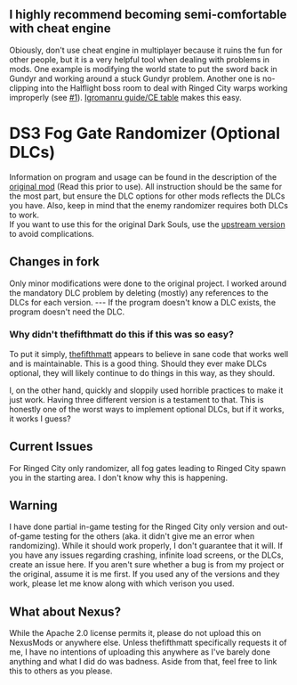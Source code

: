 ## I highly recommend becoming semi-comfortable with cheat engine
Obiously, don't use cheat engine in multiplayer because it ruins the fun for other people, but it is a very helpful tool when dealing with problems in mods.
One example is modifying the world state to put the sword back in Gundyr and working around a stuck Gundyr problem. Another one is no-clipping into the Halflight boss
room to deal with Ringed City warps working improperly (see [#1](https://github.com/KaranveerB/FogMod-Optional-DLC/issues/1)). [Igromanru guide/CE table](https://github.com/igromanru/Dark-Souls-III-Cheat-Engine-Guide) makes this easy.

# DS3 Fog Gate Randomizer (Optional DLCs)
Information on program and usage can be found in the description of the [original mod](https://www.nexusmods.com/darksouls3/mods/551?tab=description) (Read this prior to use).
All instruction should be the same for the most part, but ensure the DLC options for other mods reflects the DLCs you have.
Also, keep in mind that the enemy randomizer requires both DLCs to work.  
If you want to use this for the original Dark Souls, use the [upstream version](https://github.com/thefifthmatt/FogMod) to avoid complications.

## Changes in fork
Only minor modifications were done to the original project. I worked around the mandatory DLC problem by deleting (mostly) any references to the DLCs for each version. --- If the program doesn't know a DLC exists, the program doesn't need the DLC.

### Why didn't thefifthmatt do this if this was so easy?
To put it simply, [thefifthmatt](https://github.com/thefifthmatt) appears to believe in sane code that works well and is maintainable. This is a good thing. Should they ever make DLCs optional, they will likely continue to do things in this way, as they should. 

I, on the other hand, quickly and sloppily used horrible practices to make it just work. Having three different version is a testament to that. This is honestly one of the worst ways to implement optional DLCs, but if it works, it works I guess?

## Current Issues
For Ringed City only randomizer, all fog gates leading to Ringed City spawn you in the starting area. I don't know why this is happening.

## Warning
I have done partial in-game testing for the Ringed City only version and out-of-game testing for the others (aka. it didn't give me an error when randomizing). While it should work properly, I don't guarantee that it will.
If you have any issues regarding crashing, infinite load screens, or the DLCs, create an issue here.
If you aren't sure whether a bug is from my project or the original, assume it is me first.
If you used any of the versions and they work, please let me know along with which verison you used.

## What about Nexus?
While the Apache 2.0 license permits it, please do not upload this on NexusMods or anywhere else.
Unless thefifthmatt specifically requests it of me, I have no intentions of uploading this anywhere as I've barely done anything and what I did do was badness.
Aside from that, feel free to link this to others as you please.

